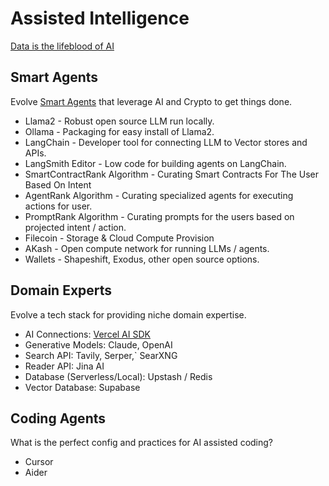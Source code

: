 # Assisted Intelligence

[Data is the lifeblood of AI](https://mm.dreamineering.com/docs/ai)

## Smart Agents

Evolve [Smart Agents](https://mm.dreamineering.com/docs/technology/depin-business-models/depin-smart-agent-protocols) that leverage AI and Crypto to get things done.

- Llama2 - Robust open source LLM run locally.
- Ollama - Packaging for easy install of Llama2.
- LangChain - Developer tool for connecting LLM to Vector stores and APIs.
- LangSmith Editor - Low code for building agents on LangChain.
- SmartContractRank Algorithm - Curating Smart Contracts For The User Based On Intent
- AgentRank Algorithm - Curating specialized agents for executing actions for user.
- PromptRank Algorithm - Curating prompts for the users based on projected intent / action.
- Filecoin - Storage & Cloud Compute Provision
- AKash - Open compute network for running LLMs / agents.
- Wallets - Shapeshift, Exodus, other open source options.

## Domain Experts

Evolve a tech stack for providing niche domain expertise.

- AI Connections: [Vercel AI SDK](https://sdk.vercel.ai/)
- Generative Models: Claude, OpenAI
- Search API: Tavily, Serper,` SearXNG
- Reader API: Jina AI
- Database (Serverless/Local): Upstash / Redis
- Vector Database: Supabase

## Coding Agents

What is the perfect config and practices for AI assisted coding?

- Cursor
- Aider
